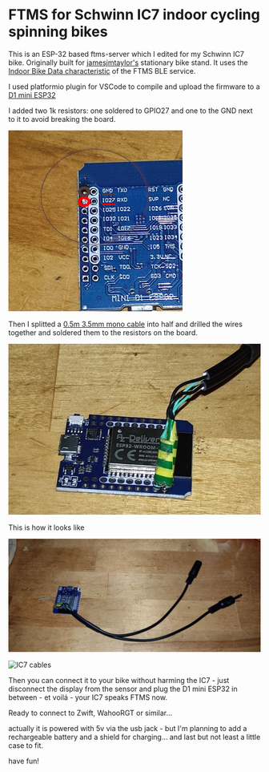 # FTMS for Schwinn IC7 indoor cycling spinning bikes

This is an ESP-32 based ftms-server which I edited for my Schwinn IC7 bike. Originally built for [jamesjmtaylor's](https://github.com/jamesjmtaylor/esp32-ftms-server)
 stationary bike stand.  It uses the [Indoor Bike Data characteristic](https://www.bluetooth.com/wp-content/uploads/Sitecore-Media-Library/Gatt/Xml/Characteristics/org.bluetooth.characteristic.indoor_bike_data.xml) of the FTMS BLE service.

I used platformio plugin for VSCode to compile and upload the firmware to a [D1 mini ESP32](https://www.az-delivery.de/en/products/esp32-d1-mini#product-descriptions)

I added two 1k resistors:
  one soldered to GPIO27 and one to the GND next to it to avoid breaking the board.

![resistor pins](https://github.com/damndemento/esp32-ftms-server-ic7/blob/main/D1_resistor_pins.jpg)

Then I splitted a [0.5m 3.5mm mono cable](https://www.amazon.de/gp/product/B011SSAUM0/ref=ppx_yo_dt_b_asin_image_o07_s00?ie=UTF8&psc=1) into half and drilled the wires together and soldered them to the resistors on the board.

![resistors](https://github.com/damndemento/esp32-ftms-server-ic7/blob/main/D1_resistors.jpg)

This is how it looks like

![D1 cables](https://github.com/damndemento/esp32-ftms-server-ic7/blob/main/D1_with_cables.jpg)

![IC7 cables](https://github.com/damndemento/esp32-ftms-server-ic7/blob/main/IC7_cables.jpg)

Then you can connect it to your bike without harming the IC7 - just disconnect the display from the sensor and plug the D1 mini ESP32 in between - et voilá - your IC7 speaks FTMS now.

Ready to connect to Zwift, WahooRGT or similar...

actually it is powered with 5v via the usb jack - but I'm planning to add a rechargeable battery and a shield for charging... and last but not least a little case to fit.

 have fun!
